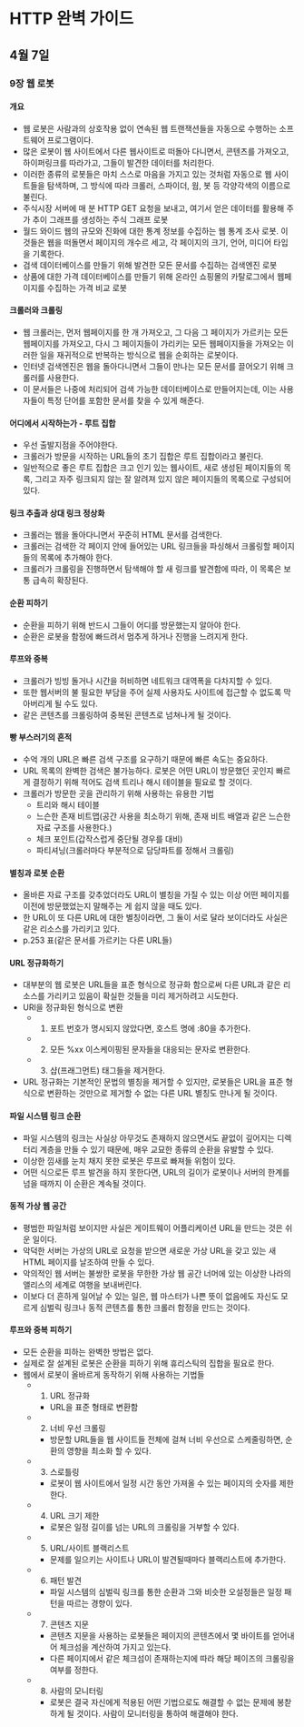 # HTTP 완벽 가이드

## 4월 7일

### 9장 웹 로봇

#### 개요
- 웹 로봇은 사람과의 상호작용 없이 연속된 웹 트랜잭션들을 자동으로 수행하는 소프트웨어 프로그램이다.
- 많은 로봇이 웹 사이트에서 다른 웹사이트로 떠돌아 다니면서, 콘텐츠를 가져오고, 하이퍼링크를 따라가고, 그들이 발견한 데이터를 처리한다.
- 이러한 종류의 로봇들은 마치 스스로 마음을 가지고 있는 것처럼 자동으로 웹 사이트들을 탐색하며, 그 방식에 따라 크롤러, 스파이더, 웜, 봇 등 각양각색의 이름으로 불린다.
- 주식시장 서버에 매 분 HTTP GET 요청을 보내고, 여기서 얻은 데이터를 활용해 주가 추이 그래프를 생성하는 주식 그래프 로봇
- 월드 와이드 웹의 규모와 진화에 대한 통계 정보를 수집하는 웹 통계 조사 로봇. 이것들은 웹을 떠돌면서 페이지의 개수르 세고, 각 페이지의 크기, 언어, 미디어 타입을 기록한다.
- 검색 데이터베이스를 만들기 위해 발견한 모든 문서를 수집하는 검색엔진 로봇
- 상품에 대한 가격 데이터베이스를 만들기 위해 온라인 쇼핑몰의 카탈로그에서 웹페이지를 수집하는 가격 비교 로봇

#### 크롤러와 크롤링
- 웹 크롤러는, 먼저 웹페이지를 한 개 가져오고, 그 다음 그 페이지가 가르키는 모든 웹페이지를 가져오고, 다시 그 페이지들이 가리키는 모든 웹페이지들을 가져오는 이러한 일을 재귀적으로 반복하는 방식으로 웹을 순회하는 로봇이다.
- 인터넷 검색엔진은 웹을 돌아다니면서 그들이 만나는 모든 문서를 끌어오기 위해 크롤러를 사용한다.
- 이 문서들은 나중에 처리되어 검색 가능한 데이터베이스로 만들어지는데, 이는 사용자들이 특정 단어를 포함한 문서를 찾을 수 있게 해준다.

#### 어디에서 시작하는가 - 루트 집합
- 우선 출발지점을 주어야한다.
- 크롤러가 방문을 시작하는 URL들의 초기 집합은 루트 집합이라고 불린다.
- 일반적으로 좋은 루트 집합은 크고 인기 있는 웹사이트, 새로 생성된 페이지들의 목록, 그리고 자주 링크되지 않는 잘 알려져 있지 않은 페이지들의 목록으로 구성되어 있다.

#### 링크 추출과 상대 링크 정상화
- 크롤러는 웹을 돌아다니면서 꾸준히 HTML 문서를 검색한다.
- 크롤러는 검색한 각 페이지 안에 들어있는 URL 링크들을 파싱해서 크롤링할 페이지들의 목록에 추가해야 한다.
- 크롤러가 크롤링을 진행하면서 탐색해야 할 새 링크를 발견함에 따라, 이 목록은 보통 급속히 확장된다.

#### 순환 피하기
- 순환을 피하기 위해 반드시 그들이 어디를 방문했는지 알아야 한다.
- 순환은 로봇을 함정에 빠드려서 멈추게 하거나 진행을 느려지게 한다.

#### 루프와 중복
- 크롤러가 빙빙 돌거나 시간을 허비하면 네트워크 대역폭을 다차지할 수 있다.
- 또한 웹서버의 불 필요한 부담을 주어 실제 사용자도 사이트에 접근할 수 없도록 막아버리게 될 수도 있다.
- 같은 콘텐츠를 크롤링하여 중복된 콘텐츠로 넘쳐나게 될 것이다.

#### 빵 부스러기의 흔적
- 수억 개의 URL은 빠른 검색 구조를 요구하기 때문에 빠른 속도는 중요하다. 
- URL 목록의 완벽한 검색은 불가능하다. 로봇은 어떤 URL이 방문했던 곳인지 빠르게 결정하기 위해 적어도 검색 트리나 해시 테이블을 필요로 할 것이다.
- 크롤러가 방문한 곳을 관리하기 위해 사용하는 유용한 기법
    - 트리와 해시 테이블
    - 느슨한 존재 비트맵(공간 사용을 최소하기 위해, 존재 비트 배열과 같은 느슨한 자료 구조를 사용한다.)
    - 체크 포인트(갑작스럽게 중단될 경우를 대비)
    - 파티셔닝(크롤러마다 부분적으로 담당파트를 정해서 크롤링)

#### 별칭과 로봇 순환
- 올바른 자료 구조를 갖추었더라도 URL이 별칭을 가질 수 있는 이상 어떤 페이지를 이전에 방문했었는지 말해주는 게 쉽지 않을 때도 있다.
- 한 URL이 또 다른 URL에 대한 별칭이라면, 그 둘이 서로 달라 보이더라도 사실은 같은 리소스를 가리키고 있다.
- p.253 표(같은 문서를 가르키는 다른 URL들)

#### URL 정규화하기
- 대부분의 웹 로봇은 URL들을 표준 형식으로 정규화 함으로써 다른 URL과 같은 리소스를 가리키고 있음이 확실한 것들을 미리 제거하려고 시도한다.
- URl을 정규화된 형식으로 변환
    - 1. 포트 번호가 명시되지 않았다면, 호스트 명에 :80을 추가한다.
    - 2. 모든 %xx 이스케이핑된 문자들을 대응되는 문자로 변환한다.
    - 3. 샵(프래그먼트) 태그들을 제거한다.
- URL 정규화는 기본적인 문법의 별칭을 제거할 수 있지만, 로봇들은 URL을 표준 형식으로 변환하는 것만으로 제거할 수 없는 다른 URL 별칭도 만나게 될 것이다.

#### 파일 시스템 링크 순환
- 파일 시스템의 링크는 사실상 아무것도 존재하지 않으면서도 끝없이 깊어지는 디렉터리 계층을 만들 수 있기 때문에, 매우 교묘한 종류의 순환을 유발할 수 있다.
- 이상한 낌새를 눈치 채지 못한 로봇은 루프로 빠져들 위험이 있다.
- 어떤 식으로든 루프 발견을 하지 못한다면, URL의 길이가 로봇이나 서버의 한계를 넘을 때까지 이 순환은 계속될 것이다.

#### 동적 가상 웹 공간
- 평범한 파일처럼 보이지만 사실은 게이트웨이 어플리케이션 URL을 만드는 것은 쉬운 일이다.
- 악덕한 서버는 가상의 URL로 요청을 받으면 새로운 가상 URL을 갖고 있는 새 HTML 페이지를 날조하여 만들 수 있다.
- 악의적인 웹 서버는 불쌍한 로봇을 무한한 가상 웹 공간 너머에 있는 이상한 나라의 앨리스의 세계로 여행을 보내버린다.
- 이보다 더 흔하게 일어날 수 있는 일은, 웹 마스터가 나쁜 뜻이 없음에도 자신도 모르게 심벌릭 링크나 동적 콘텐츠를 통한 크롤러 함정을 만드는 것이다.

#### 루프와 중복 피하기
- 모든 순환을 피하는 완벽한 방법은 없다.
- 실제로 잘 설계된 로봇은 순환을 피하기 위해 휴리스틱의 집합을 필요로 한다.
- 웹에서 로봇이 올바르게 동작하기 위해 사용하는 기법들
    - 1. URL 정규화
        - URL을 표준 형태로 변환함
    - 2. 너비 우선 크롤링
        - 방문할 URL들을 웹 사이트들 전체에 걸쳐 너비 우선으로 스케줄링하면, 순환의 영향을 최소화 할 수 있다.
    - 3. 스로틀링
        - 로봇이 웹 사이트에서 일정 시간 동안 가져올 수 있는 페이지의 숫자를 제한한다.
    - 4. URL 크기 제한
        - 로봇은 일정 길이를 넘는 URL의 크롤링을 거부할 수 있다.
    - 5. URL/사이트 블랙리스트
        - 문제를 일으키는 사이트나 URL이 발견될때마다 블랙리스트에 추가한다.
    - 6. 패턴 발견
        - 파일 시스템의 심벌릭 링크를 통한 순환과 그와 비슷한 오설정들은 일정 패턴을 따르는 경향이 있다.
    - 7. 콘텐츠 지문
        - 콘텐츠 지문을 사용하는 로봇들은 페이지의 콘텐츠에서 몇 바이트를 얻어내어 체크섬을 계산하여 가지고 있는다. 
        - 다른 페이지에서 같은 체크섬이 존재하는지에 따라 해당 페이즈의 크롤링을 여부를 정한다.
    - 8. 사람의 모니터링
        - 로봇은 결국 자신에게 적용된 어떤 기법으로도 해결할 수 없는 문제에 봉찯하게 될 것이다. 사람이 모니터링을 통하여 해결해야 한다.

